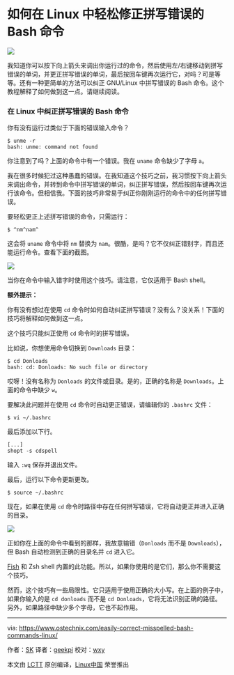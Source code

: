 如何在 Linux 中轻松修正拼写错误的 Bash 命令
======

![](https://www.ostechnix.com/wp-content/uploads/2018/02/Correct-Misspelled-Bash-Commands-720x340.png)

我知道你可以按下向上箭头来调出你运行过的命令，然后使用左/右键移动到拼写错误的单词，并更正拼写错误的单词，最后按回车键再次运行它，对吗？可是等等。还有一种更简单的方法可以纠正 GNU/Linux 中拼写错误的 Bash 命令。这个教程解释了如何做到这一点。请继续阅读。

### 在 Linux 中纠正拼写错误的 Bash 命令

你有没有运行过类似于下面的错误输入命令？

```
$ unme -r
bash: unme: command not found
```

你注意到了吗？上面的命令中有一个错误。我在 `uname` 命令缺少了字母 `a`。

我在很多时候犯过这种愚蠢的错误。在我知道这个技巧之前，我习惯按下向上箭头来调出命令，并转到命令中拼写错误的单词，纠正拼写错误，然后按回车键再次运行该命令。但相信我。下面的技巧非常易于纠正你刚刚运行的命令中的任何拼写错误。

要轻松更正上述拼写错误的命令，只需运行：

```
$ ^nm^nam^
```

这会将 `uname` 命令中将 `nm` 替换为 `nam`。很酷，是吗？它不仅纠正错别字，而且还能运行命令。查看下面的截图。

![][2]

当你在命令中输入错字时使用这个技巧。请注意，它仅适用于 Bash shell。

**额外提示：**

你有没有想过在使用 `cd` 命令时如何自动纠正拼写错误？没有么？没关系！下面的技巧将解释如何做到这一点。

这个技巧只能纠正使用 `cd` 命令时的拼写错误。

比如说，你想使用命令切换到 `Downloads` 目录：

```
$ cd Donloads
bash: cd: Donloads: No such file or directory
```

哎呀！没有名称为 `Donloads` 的文件或目录。是的，正确的名称是 `Downloads`。上面的命令中缺少 `w`。

要解决此问题并在使用 `cd` 命令时自动更正错误，请编辑你的 `.bashrc` 文件：

```
$ vi ~/.bashrc
```

最后添加以下行。

```
[...]
shopt -s cdspell
```

输入 `:wq` 保存并退出文件。

最后，运行以下命令更新更改。

```
$ source ~/.bashrc
```

现在，如果在使用 `cd` 命令时路径中存在任何拼写错误，它将自动更正并进入正确的目录。

![][3]

正如你在上面的命令中看到的那样，我故意输错（`Donloads` 而不是 `Downloads`），但 Bash 自动检测到正确的目录名并 `cd` 进入它。

[Fish][4] 和 Zsh shell 内置的此功能。所以，如果你使用的是它们，那么你不需要这个技巧。

然而，这个技巧有一些局限性。它只适用于使用正确的大小写。在上面的例子中，如果你输入的是 `cd donloads` 而不是 `cd Donloads`，它将无法识别正确的路径。另外，如果路径中缺少多个字母，它也不起作用。


--------------------------------------------------------------------------------

via: https://www.ostechnix.com/easily-correct-misspelled-bash-commands-linux/

作者：[SK][a]
译者：[geekpi](https://github.com/geekpi)
校对：[wxy](https://github.com/wxy)

本文由 [LCTT](https://github.com/LCTT/TranslateProject) 原创编译，[Linux中国](https://linux.cn/) 荣誉推出

[a]:https://www.ostechnix.com/author/sk/
[2]:http://www.ostechnix.com/wp-content/uploads/2018/02/misspelled-command.png
[3]:http://www.ostechnix.com/wp-content/uploads/2018/02/cd-command.png
[4]:https://www.ostechnix.com/install-fish-friendly-interactive-shell-linux/
